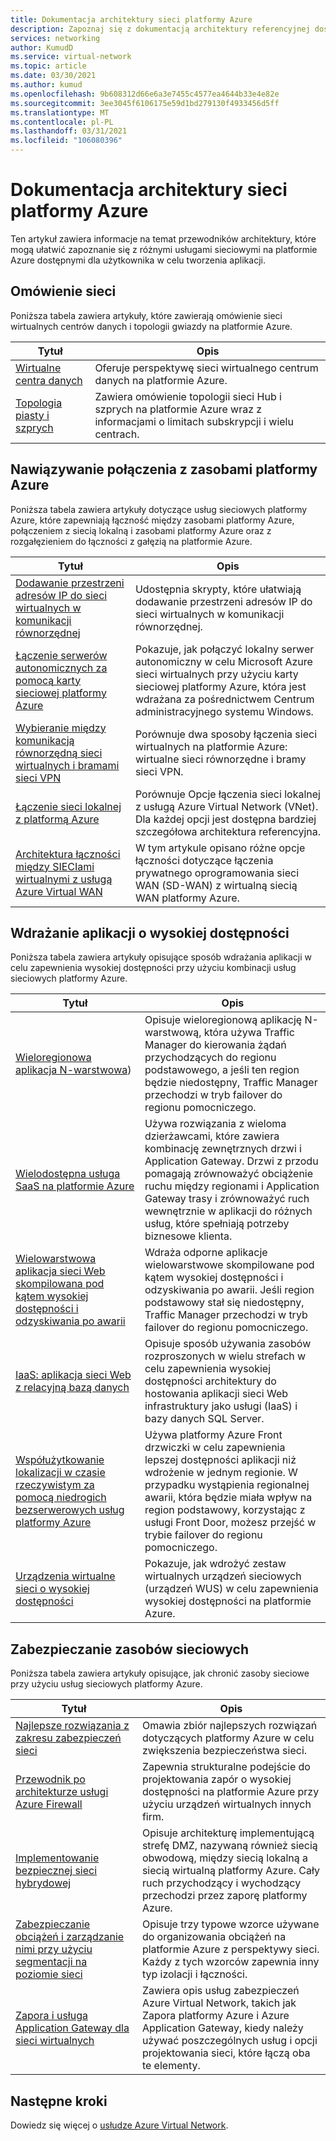 ```yaml
---
title: Dokumentacja architektury sieci platformy Azure
description: Zapoznaj się z dokumentacją architektury referencyjnej dostępną dla usług sieciowych platformy Azure.
services: networking
author: KumudD
ms.service: virtual-network
ms.topic: article
ms.date: 03/30/2021
ms.author: kumud
ms.openlocfilehash: 9b608312d66e6a3e7455c4577ea4644b33e4e82e
ms.sourcegitcommit: 3ee3045f6106175e59d1bd279130f4933456d5ff
ms.translationtype: MT
ms.contentlocale: pl-PL
ms.lasthandoff: 03/31/2021
ms.locfileid: "106080396"
---
```

# <a name="azure-networking-architecture-documentation"></a>Dokumentacja architektury sieci platformy Azure

Ten artykuł zawiera informacje na temat przewodników architektury, które mogą ułatwić zapoznanie się z różnymi usługami sieciowymi na platformie Azure dostępnymi dla użytkownika w celu tworzenia aplikacji.

## <a name="networking-overview"></a>Omówienie sieci

Poniższa tabela zawiera artykuły, które zawierają omówienie sieci wirtualnych centrów danych i topologii gwiazdy na platformie Azure.

|Tytuł |Opis  |
|---------|---------|
|[Wirtualne centra danych](/azure/architecture/vdc/networking-virtual-datacenter)   | Oferuje perspektywę sieci wirtualnego centrum danych na platformie Azure.       |
|[Topologia piasty i szprych](/azure/architecture/reference-architectures/hybrid-networking/hub-spoke)  |Zawiera omówienie topologii sieci Hub i szprych na platformie Azure wraz z informacjami o limitach subskrypcji i wielu centrach.          |

## <a name="connect-to-azure-resources"></a>Nawiązywanie połączenia z zasobami platformy Azure

Poniższa tabela zawiera artykuły dotyczące usług sieciowych platformy Azure, które zapewniają łączność między zasobami platformy Azure, połączeniem z siecią lokalną i zasobami platformy Azure oraz z rozgałęzieniem do łączności z gałęzią na platformie Azure.

|Tytuł |Opis  |
|---------|---------|
|[Dodawanie przestrzeni adresów IP do sieci wirtualnych w komunikacji równorzędnej](/azure/architecture/networking/prefixes/add-ip-space-peered-vnet)     | Udostępnia skrypty, które ułatwiają dodawanie przestrzeni adresów IP do sieci wirtualnych w komunikacji równorzędnej.        |
|[Łączenie serwerów autonomicznych za pomocą karty sieciowej platformy Azure](/azure/architecture/hybrid/azure-network-adapter)   | Pokazuje, jak połączyć lokalny serwer autonomiczny w celu Microsoft Azure sieci wirtualnych przy użyciu karty sieciowej platformy Azure, która jest wdrażana za pośrednictwem Centrum administracyjnego systemu Windows.        |
|[Wybieranie między komunikacją równorzędną sieci wirtualnych i bramami sieci VPN](/azure/architecture/reference-architectures/hybrid-networking/vnet-peering)   | Porównuje dwa sposoby łączenia sieci wirtualnych na platformie Azure: wirtualne sieci równorzędne i bramy sieci VPN.        |
|[Łączenie sieci lokalnej z platformą Azure](/azure/architecture/reference-architectures/hybrid-networking/)  | Porównuje Opcje łączenia sieci lokalnej z usługą Azure Virtual Network (VNet). Dla każdej opcji jest dostępna bardziej szczegółowa architektura referencyjna.        |
|[Architektura łączności między SIECIami wirtualnymi z usługą Azure Virtual WAN](../../virtual-wan/sd-wan-connectivity-architecture.md)|W tym artykule opisano różne opcje łączności dotyczące łączenia prywatnego oprogramowania sieci WAN (SD-WAN) z wirtualną siecią WAN platformy Azure.|

## <a name="deploy-highly-available-applications"></a>Wdrażanie aplikacji o wysokiej dostępności

Poniższa tabela zawiera artykuły opisujące sposób wdrażania aplikacji w celu zapewnienia wysokiej dostępności przy użyciu kombinacji usług sieciowych platformy Azure.

|Tytuł |Opis  |
|---------|---------|
|[Wieloregionowa aplikacja N-warstwowa](/azure/architecture/reference-architectures/n-tier/multi-region-sql-server))  | Opisuje wieloregionową aplikację N-warstwową, która używa Traffic Manager do kierowania żądań przychodzących do regionu podstawowego, a jeśli ten region będzie niedostępny, Traffic Manager przechodzi w tryb failover do regionu pomocniczego.      |
| [Wielodostępna usługa SaaS na platformie Azure](https://docs.microsoft.com/azure/architecture/example-scenario/multi-saas/multitenant-saas)       |   Używa rozwiązania z wieloma dzierżawcami, które zawiera kombinację zewnętrznych drzwi i Application Gateway.  Drzwi z przodu pomagają zrównoważyć obciążenie ruchu między regionami i Application Gateway trasy i zrównoważyć ruch wewnętrznie w aplikacji do różnych usług, które spełniają potrzeby biznesowe klienta.  |
| [Wielowarstwowa aplikacja sieci Web skompilowana pod kątem wysokiej dostępności i odzyskiwania po awarii ](https://docs.microsoft.com/azure/architecture/example-scenario/infrastructure/multi-tier-app-disaster-recovery)        |      Wdraża odporne aplikacje wielowarstwowe skompilowane pod kątem wysokiej dostępności i odzyskiwania po awarii. Jeśli region podstawowy stał się niedostępny, Traffic Manager przechodzi w tryb failover do regionu pomocniczego.  |
|[IaaS: aplikacja sieci Web z relacyjną bazą danych](/azure/architecture/high-availability/ref-arch-iaas-web-and-db)    |   Opisuje sposób używania zasobów rozproszonych w wielu strefach w celu zapewnienia wysokiej dostępności architektury do hostowania aplikacji sieci Web infrastruktury jako usługi (IaaS) i bazy danych SQL Server.     |
|[Współużytkowanie lokalizacji w czasie rzeczywistym za pomocą niedrogich bezserwerowych usług platformy Azure](/azure/architecture/example-scenario/signalr/#azure-front-door)       |   Używa platformy Azure Front drzwiczki w celu zapewnienia lepszej dostępności aplikacji niż wdrożenie w jednym regionie. W przypadku wystąpienia regionalnej awarii, która będzie miała wpływ na region podstawowy, korzystając z usługi Front Door, możesz przejść w trybie failover do regionu pomocniczego.      |
|[Urządzenia wirtualne sieci o wysokiej dostępności](/azure/architecture/reference-architectures/dmz/nva-ha)     | Pokazuje, jak wdrożyć zestaw wirtualnych urządzeń sieciowych (urządzeń WUS) w celu zapewnienia wysokiej dostępności na platformie Azure.        |

## <a name="secure-your-network-resources"></a>Zabezpieczanie zasobów sieciowych

Poniższa tabela zawiera artykuły opisujące, jak chronić zasoby sieciowe przy użyciu usług sieciowych platformy Azure.

|Tytuł |Opis  |
|---------|---------|
|[Najlepsze rozwiązania z zakresu zabezpieczeń sieci](../../security/fundamentals/network-best-practices.md) |Omawia zbiór najlepszych rozwiązań dotyczących platformy Azure w celu zwiększenia bezpieczeństwa sieci.         |
[Przewodnik po architekturze usługi Azure Firewall](/azure/architecture/example-scenario/firewalls/) | Zapewnia strukturalne podejście do projektowania zapór o wysokiej dostępności na platformie Azure przy użyciu urządzeń wirtualnych innych firm.        |
|[Implementowanie bezpiecznej sieci hybrydowej](/azure/architecture/reference-architectures/dmz/secure-vnet-dmz)     | Opisuje architekturę implementującą strefę DMZ, nazywaną również siecią obwodową, między siecią lokalną a siecią wirtualną platformy Azure. Cały ruch przychodzący i wychodzący przechodzi przez zaporę platformy Azure.        |
|[Zabezpieczanie obciążeń i zarządzanie nimi przy użyciu segmentacji na poziomie sieci](/azure/architecture/reference-architectures/hybrid-networking/network-level-segmentation) | Opisuje trzy typowe wzorce używane do organizowania obciążeń na platformie Azure z perspektywy sieci.   Każdy z tych wzorców zapewnia inny typ izolacji i łączności.      |
|[Zapora i usługa Application Gateway dla sieci wirtualnych](/azure/architecture/example-scenario/gateway/firewall-application-gateway) | Zawiera opis usług zabezpieczeń Azure Virtual Network, takich jak Zapora platformy Azure i Azure Application Gateway, kiedy należy używać poszczególnych usług i opcji projektowania sieci, które łączą oba te elementy.      |

## <a name="next-steps"></a>Następne kroki

Dowiedz się więcej o [usłudze Azure Virtual Network](../../virtual-network/virtual-networks-overview.md).
